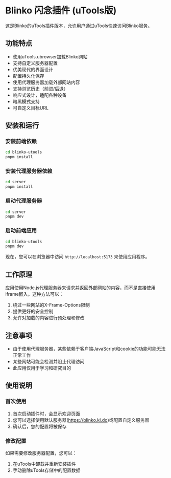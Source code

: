 # Blinko 闪念插件 (uTools版)

这是Blinko的uTools插件版本，允许用户通过uTools快速访问Blinko服务。

## 功能特点

- 使用uTools.ubrowser加载Blinko网站
- 支持自定义服务器配置
- 优美现代的界面设计
- 配置持久化保存
- 使用代理服务器加载外部网站内容
- 支持浏览历史（前进/后退）
- 响应式设计，适配各种设备
- 暗黑模式支持
- 可自定义目标URL

## 安装和运行

### 安装前端依赖

```bash
cd blinko-utools
pnpm install
```

### 安装代理服务器依赖

```bash
cd server
pnpm install
```

### 启动代理服务器

```bash
cd server
pnpm dev
```

### 启动前端应用

```bash
cd blinko-utools
pnpm dev
```

现在，您可以在浏览器中访问 `http://localhost:5173` 来使用应用程序。

## 工作原理

应用使用Node.js代理服务器来请求并返回外部网站的内容，而不是直接使用iframe嵌入。这种方法可以：

1. 绕过一些网站的X-Frame-Options限制
2. 提供更好的安全控制
3. 允许对加载的内容进行预处理和修改

## 注意事项

- 由于使用代理服务器，某些依赖于客户端JavaScript和cookie的功能可能无法正常工作
- 某些网站可能会检测并阻止代理访问
- 此应用仅用于学习和研究目的

## 使用说明

### 首次使用

1. 首次启动插件时，会显示欢迎页面
2. 您可以选择使用默认服务器(https://blinko.kl.do)或配置自定义服务器
3. 确认后，您的配置将被保存

### 修改配置

如果需要修改服务器配置，您可以：

1. 在uTools中卸载并重新安装插件
2. 手动删除uTools存储中的配置数据

